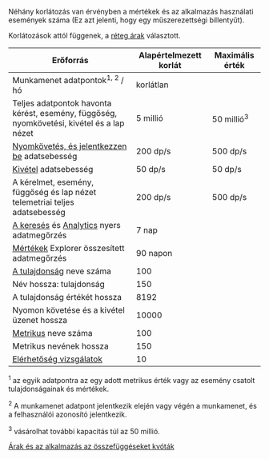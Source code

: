 Néhány korlátozás van érvényben a mértékek és az alkalmazás használati események száma (Ez azt jelenti, hogy egy műszerezettségi billentyűt). 

Korlátozások attól függenek, a [réteg árak](https://azure.microsoft.com/pricing/details/application-insights/) választott.

**Erőforrás** | **Alapértelmezett korlát** | **Maximális érték**
-------- | ------------- | -------------
Munkamenet adatpontok<sup>1, 2</sup> / hó | korlátlan | 
Teljes adatpontok havonta kérést, esemény, függőség, nyomkövetési, kivétel és a lap nézet | 5 millió | 50 millió<sup>3</sup>
[Nyomkövetés, és jelentkezzen be](../articles/application-insights/app-insights-search-diagnostic-logs.md) adatsebesség | 200 dp/s | 500 dp/s
[Kivétel](../articles/application-insights/app-insights-asp-net-exceptions.md) adatsebesség | 50 dp/s | 50 dp/s
A kérelmet, esemény, függőség és lap nézet telemetriai teljes adatsebesség | 200 dp/s | 500 dp/s
[A keresés](../articles/application-insights/app-insights-diagnostic-search.md) és [Analytics](../articles/application-insights/app-insights-analytics.md) nyers adatmegőrzés | 7 nap
[Mértékek](../articles/application-insights/app-insights-metrics-explorer.md) Explorer összesített adatmegőrzés | 90 napon
[A tulajdonság](../articles/application-insights/app-insights-api-custom-events-metrics.md#properties) neve száma | 100 |
Név hossza: tulajdonság | 150 | 
A tulajdonság értékét hossza | 8192 | 
Nyomon követése és a kivétel üzenet hossza | 10000 |
[Metrikus](../articles/application-insights/app-insights-api-custom-events-metrics.md#properties) neve száma | 100 |
Metrikus nevének hossza |  150 | 
[Elérhetőség vizsgálatok](../articles/application-insights/app-insights-monitor-web-app-availability.md) | 10 | 

<sup>1</sup> az egyik adatpontra az egy adott metrikus érték vagy az esemény csatolt tulajdonságainak és mértékek.

<sup>2</sup> A munkamenet adatpont jelentkezik elején vagy végén a munkamenet, és a felhasználói azonosító jelentkezik.

<sup>3</sup> vásárolhat további kapacitás túl az 50 millió.
 
[Árak és az alkalmazás az összefüggéseket kvóták](../articles/application-insights/app-insights-pricing.md)

